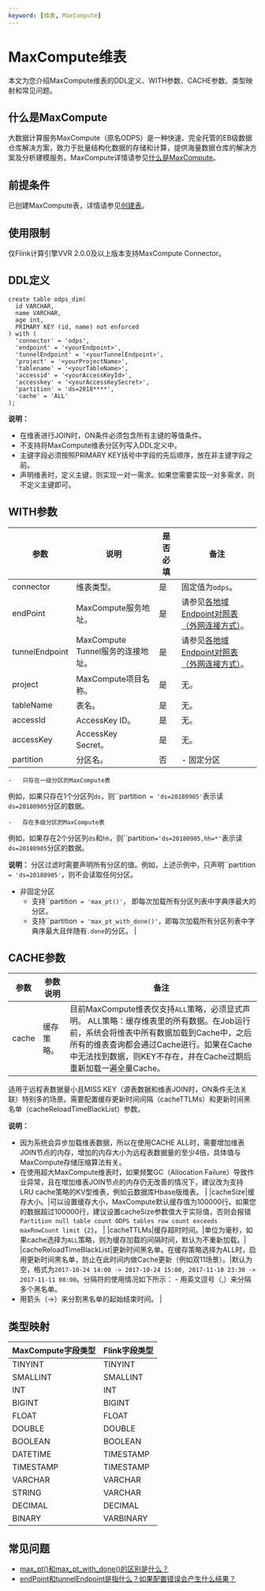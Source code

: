 ```yaml
---
keyword: [维表, MaxCompute]
---
```


# MaxCompute维表

本文为您介绍MaxCompute维表的DDL定义、WITH参数、CACHE参数、类型映射和常见问题。

## 什么是MaxCompute

大数据计算服务MaxCompute（原名ODPS）是一种快速、完全托管的EB级数据仓库解决方案，致力于批量结构化数据的存储和计算，提供海量数据仓库的解决方案及分析建模服务。MaxCompute详情请参见[什么是MaxCompute](/cn.zh-CN/产品简介/什么是MaxCompute.md)。

## 前提条件

已创建MaxCompute表，详情请参见[创建表](/cn.zh-CN/快速入门/通过MaxCompute客户端使用MaxCompute/创建表.md)。

## 使用限制

仅Flink计算引擎VVR 2.0.0及以上版本支持MaxCompute Connector。

## DDL定义

```
create table odps_dim(
  id VARCHAR,
  name VARCHAR,
  age int,
  PRIMARY KEY (id, name) not enforced
) with (
  'connector' = 'odps', 
  'endpoint' = '<yourEndpoint>',
  'tunnelEndpoint' = '<yourTunnelEndpoint>',
  'project' = '<yourProjectName>',
  'tablename' = '<yourTableName>',
  'accessid' = '<yourAccessKeyId>',
  'accesskey' = '<yourAccessKeySecret>',
  'partition' = 'ds=2018****',
  'cache' = 'ALL'
);
```

**说明：**

-   在维表进行JOIN时，ON条件必须包含所有主键的等值条件。
-   不支持将MaxCompute维表分区列写入DDL定义中。
-   主键字段必须按照PRIMARY KEY括号中字段的先后顺序，放在非主键字段之前。
-   声明维表时，定义主键，则实现一对一需求。如果您需要实现一对多需求，则不定义主键即可。

## WITH参数

|参数|说明|是否必填|备注|
|--|--|----|--|
|connector|维表类型。|是|固定值为`odps`。|
|endPoint|MaxCompute服务地址。|是|请参见[各地域Endpoint对照表（外网连接方式）](/cn.zh-CN/准备工作/Endpoint.md)。|
|tunnelEndpoint|MaxCompute Tunnel服务的连接地址。|是|请参见[各地域Endpoint对照表（外网连接方式）](/cn.zh-CN/准备工作/Endpoint.md)。|
|project|MaxCompute项目名称。|是|无。|
|tableName|表名。|是|无。|
|accessId|AccessKey ID。|是|无。|
|accessKey|AccessKey Secret。|是|无。|
|partition|分区名。|否|-   固定分区
    -   只存在一级分区的MaxCompute表

例如，如果只存在1个分区列`ds`，则``partition` = 'ds=20180905'`表示读`ds=20180905`分区的数据。

    -   存在多级分区的MaxCompute表

例如，如果存在2个分区列`ds`和`hh`，则``partition`='ds=20180905,hh=*'`表示读`ds=20180905`分区的数据。

**说明：** 分区过滤时需要声明所有分区的值。例如，上述示例中，只声明``partition` = 'ds=20180905'`，则不会读取任何分区。

-   非固定分区
    -   支持``partition` = 'max_pt()'`， 即每次加载所有分区列表中字典序最大的分区。
    -   支持``partition` = 'max_pt_with_done()'`，即每次加载所有分区列表中字典序最大且伴随有`.done`的分区。 |

## CACHE参数

|参数|参数说明|备注|
|--|----|--|
|cache|缓存策略。|目前MaxCompute维表仅支持`ALL`策略，必须显式声明。 ALL策略：缓存维表里的所有数据。在Job运行前，系统会将维表中所有数据加载到Cache中，之后所有的维表查询都会通过Cache进行。如果在Cache中无法找到数据，则KEY不存在，并在Cache过期后重新加载一遍全量Cache。

适用于远程表数据量小且MISS KEY（源表数据和维表JOIN时，ON条件无法关联）特别多的场景。需要配置缓存更新时间间隔（cacheTTLMs）和更新时间黑名单（cacheReloadTimeBlackList）参数。

**说明：**

-   因为系统会异步加载维表数据，所以在使用CACHE ALL时，需要增加维表JOIN节点的内存，增加的内存大小为远程表数据量的至少4倍，具体值与MaxCompute存储压缩算法有关。
-   在使用超大MaxCompute维表时，如果频繁GC（Allocation Failure）导致作业异常，且在增加维表JOIN节点的内存仍无改善的情况下，建议改为支持LRU cache策略的KV型维表，例如云数据库Hbase版维表。 |
|cacheSize|缓存大小。|可以设置缓存大小，MaxCompute默认缓存值为100000行。如果您的数据超过100000行，建议设置cacheSize参数值大于实际值，否则会报错`Partition null table count ODPS tables row count exceeds maxRowCount limit {2}`。 |
|cacheTTLMs|缓存超时时间。|单位为毫秒，如果cache选择为`ALL`策略，则为缓存加载的间隔时间，默认为不重新加载。|
|cacheReloadTimeBlackList|更新时间黑名单。在缓存策略选择为ALL时，启用更新时间黑名单，防止在此时间内做Cache更新（例如双11场景）。|默认为空，格式为`2017-10-24 14:00 -> 2017-10-24 15:00, 2017-11-10 23:30 -> 2017-11-11 08:00`。分隔符的使用情况如下所示： -   用英文逗号（,）来分隔多个黑名单。
-   用箭头（-\>）来分割黑名单的起始结束时间。 |

## 类型映射

|MaxCompute字段类型|Flink字段类型|
|--------------|---------|
|TINYINT|TINYINT|
|SMALLINT|SMALLINT|
|INT|INT|
|BIGINT|BIGINT|
|FLOAT|FLOAT|
|DOUBLE|DOUBLE|
|BOOLEAN|BOOLEAN|
|DATETIME|TIMESTAMP|
|TIMESTAMP|TIMESTAMP|
|VARCHAR|VARCHAR|
|STRING|VARCHAR|
|DECIMAL|DECIMAL|
|BINARY|VARBINARY|

## 常见问题

-   [max\_pt\(\)和max\_pt\_with\_done\(\)的区别是什么？](/cn.zh-CN/Flink全托管/常见问题.md)
-   [endPoint和tunnelEndpoint是指什么？如果配置错误会产生什么结果？](/cn.zh-CN/Flink全托管/常见问题.md)

